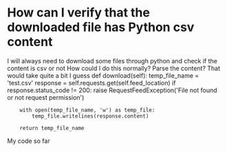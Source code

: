 
# How can I verify that the downloaded file has Python csv content

I will always need to download some files through python and check if the content is csv or not
How could I do this normally?
Parse the content?
That would take quite a bit I guess
    def download(self):
        temp_file_name = 'test.csv'
        response = self.requests.get(self.feed_location)
        if response.status_code != 200:
            raise RequestFeedException('File not found or not request permission')

        with open(temp_file_name, 'w') as temp_file:
            temp_file.writelines(response.content)

        return temp_file_name

My code so far

        